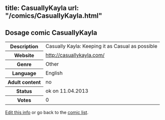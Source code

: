 title: CasuallyKayla
url: "/comics/CasuallyKayla.html"
---
Dosage comic CasuallyKayla
-----------------------------------------

<table class="comicinfo">
<tr>
<th>Description</th><td>Casually Kayla: Keeping it as Casual as possible</td>
</tr>
<tr>
<th>Website</th><td><a href="http://casuallykayla.com/">http://casuallykayla.com/</a></td>
</tr>
<tr>
<th>Genre</th><td>Other</td>
</tr>
<tr>
<th>Language</th><td>English</td>
</tr>
<tr>
<th>Adult content</th><td>no</td>
</tr>
<tr>
<th>Status</th><td>ok on 11.04.2013</td>
</tr>
<tr>
<th>Votes</th><td>0</div></td>
</tr>
</table>

[Edit this info](/comics/CasuallyKayla_edit.html) or go back to the [comic list](../comic-index.html).
